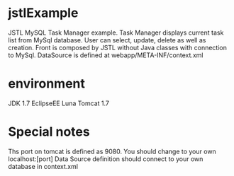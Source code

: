 # jstlExample
JSTL MySQL Task Manager example. Task Manager displays current task list from MySql database. User can select, update, delete as well as creation. Front is composed by JSTL without Java classes with connection to MySql. 
DataSource is defined at webapp/META-INF/context.xml

# environment
JDK 1.7
EclipseEE Luna
Tomcat 1.7

# Special notes
Ths port on tomcat is defined as 9080. You should change to your own localhost:[port]
Data Source definition should connect to your own database in context.xml


